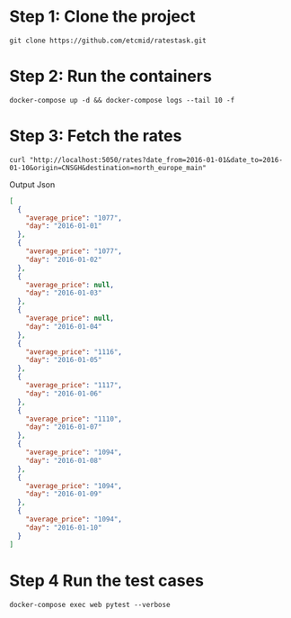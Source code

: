 # Step 1: Clone the project
```shell
git clone https://github.com/etcmid/ratestask.git
```


# Step 2: Run the containers
```shell
docker-compose up -d && docker-compose logs --tail 10 -f
```

# Step 3: Fetch the rates
```shell
curl "http://localhost:5050/rates?date_from=2016-01-01&date_to=2016-01-10&origin=CNSGH&destination=north_europe_main"
```

Output Json
```json
[
  {
    "average_price": "1077", 
    "day": "2016-01-01"
  }, 
  {
    "average_price": "1077", 
    "day": "2016-01-02"
  }, 
  {
    "average_price": null, 
    "day": "2016-01-03"
  }, 
  {
    "average_price": null, 
    "day": "2016-01-04"
  }, 
  {
    "average_price": "1116", 
    "day": "2016-01-05"
  }, 
  {
    "average_price": "1117", 
    "day": "2016-01-06"
  }, 
  {
    "average_price": "1110", 
    "day": "2016-01-07"
  }, 
  {
    "average_price": "1094", 
    "day": "2016-01-08"
  }, 
  {
    "average_price": "1094", 
    "day": "2016-01-09"
  }, 
  {
    "average_price": "1094", 
    "day": "2016-01-10"
  }
]
```
# Step 4 Run the test cases
```shell
docker-compose exec web pytest --verbose
```


